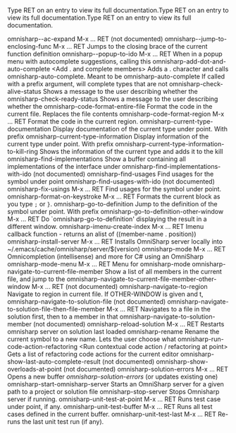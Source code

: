Type RET on an entry to view its full documentation.Type RET on an entry to view its full documentation.Type RET on an entry to view its full documentation.

omnisharp--ac-expand	      M-x ... RET
   (not documented)
omnisharp--jump-to-enclosing-func M-x ... RET
   Jumps to the closing brace of the current function definition
omnisharp--popup-to-ido	      M-x ... RET
   When in a popup menu with autocomplete suggestions, calling this
omnisharp-add-dot-and-auto-complete <menu-bar> <omnisharp> <Auto-complete> <Add . and complete members>
   Adds a . character and calls omnisharp-auto-complete. Meant to be
omnisharp-auto-complete	      <menu-bar> <omnisharp> <Auto-complete> <at point>
   If called with a prefix argument, will complete types that are not
omnisharp-check-alive-status  <menu-bar> <omnisharp> <OmniSharp server> <Check alive status>
   Shows a message to the user describing whether the
omnisharp-check-ready-status  <menu-bar> <omnisharp> <OmniSharp server> <Check ready status>
   Shows a message to the user describing whether the
omnisharp-code-format-entire-file <menu-bar> <omnisharp> <Solution actions> <Run code format on current buffer>
   Format the code in the current file. Replaces the file contents
omnisharp-code-format-region  M-x ... RET
   Format the code in the current region.
omnisharp-current-type-documentation <menu-bar> <omnisharp> <Current symbol> <Show documentation>
   Display documentation of the current type under point. With prefix
omnisharp-current-type-information <menu-bar> <omnisharp> <Current symbol> <Show type>
   Display information of the current type under point. With prefix
omnisharp-current-type-information-to-kill-ring	<menu-bar> <omnisharp> <Current symbol> <Show type and add it to kill ring>
   Shows the information of the current type and adds it to the kill
omnisharp-find-implementations <menu-bar> <omnisharp> <Current symbol> <Find implementations>
   Show a buffer containing all implementations of the interface under
omnisharp-find-implementations-with-ido	<menu-bar> <omnisharp> <Current symbol> <Find implementations with ido>
   (not documented)
omnisharp-find-usages	      <menu-bar> <omnisharp> <Current symbol> <Find usages>
   Find usages for the symbol under point
omnisharp-find-usages-with-ido <menu-bar> <omnisharp> <Current symbol> <Find usages with ido>
   (not documented)
omnisharp-fix-usings	      M-x ... RET
   Find usages for the symbol under point.
omnisharp-format-on-keystroke M-x ... RET
   Formats the current block as you type `;` or `}`.
omnisharp-go-to-definition    <menu-bar> <omnisharp> <Navigate to..> <Definition at point>
   Jump to the definition of the symbol under point. With prefix
omnisharp-go-to-definition-other-window	M-x ... RET
   Do `omnisharp-go-to-definition' displaying the result in a
   different window.
omnisharp-imenu-create-index  M-x ... RET
   Imenu callback function - returns an alist of ((member-name
   . position))
omnisharp-install-server      M-x ... RET
   Installs OmniSharp server locally into
   ~/.emacs/cache/omnisharp/server/$(version)
omnisharp-mode		      M-x ... RET
   Omnicompletion (intellisense) and more for C# using an OmniSharp
omnisharp-mode-menu	      M-x ... RET
   Menu for omnisharp-mode
omnisharp-navigate-to-current-file-member <menu-bar> <omnisharp> <Navigate to..> <Current file member>
   Show a list of all members in the current file, and jump to the
omnisharp-navigate-to-current-file-member-other-window M-x ... RET
   (not documented)
omnisharp-navigate-to-region  <menu-bar> <omnisharp> <Navigate to..> <Region in current file>
   Navigate to region in current file. If OTHER-WINDOW is given and t,
omnisharp-navigate-to-solution-file <menu-bar> <omnisharp> <Navigate to..> <File in solution>
   (not documented)
omnisharp-navigate-to-solution-file-then-file-member M-x ... RET
   Navigates to a file in the solution first, then to a member in that
omnisharp-navigate-to-solution-member <menu-bar> <omnisharp> <Navigate to..> <Solution member>
   (not documented)
omnisharp-reload-solution     M-x ... RET
   Restarts omnisharp server on solution last loaded
omnisharp-rename	      <menu-bar> <omnisharp> <Current symbol> <Rename>
   Rename the current symbol to a new name. Lets the user choose what
omnisharp-run-code-action-refactoring <menu-bar> <omnisharp> <Run contextual code action / refactoring at point>
   Gets a list of refactoring code actions for the current editor
omnisharp-show-last-auto-complete-result <menu-bar> <omnisharp> <Auto-complete> <Show last result>
   (not documented)
omnisharp-show-overloads-at-point <menu-bar> <omnisharp> <Auto-complete> <Show overloads at point>
   (not documented)
omnisharp-solution-errors     M-x ... RET
   Opens a new buffer *omnisharp-solution-errors* (or updates existing
   one)
omnisharp-start-omnisharp-server <menu-bar> <omnisharp> <OmniSharp server> <Start OmniSharp server>
   Starts an OmniSharp server for a given path to a project or
   solution file
omnisharp-stop-server	      <menu-bar> <omnisharp> <OmniSharp server> <Stop OmniSharp server>
   Stops Omnisharp server if running.
omnisharp-unit-test-at-point  M-x ... RET
   Runs test case under point, if any.
omnisharp-unit-test-buffer    M-x ... RET
   Runs all test cases defined in the current buffer.
omnisharp-unit-test-last      M-x ... RET
   Re-runs the last unit test run (if any).
